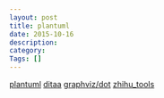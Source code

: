 ```yaml
---
layout: post
title: plantuml
date: 2015-10-16
description:
category:
Tags: []
---
```


[plantuml](http://zh.plantuml.com/)
[ditaa](http://zh.plantuml.com/ditaa.html)
[graphviz/dot](http://casatwy.com/shi-yong-dotyu-yan-he-graphvizhui-tu-fan-yi.html)
[zhihu_tools](http://zhuanlan.zhihu.com/prattle/19900327)

